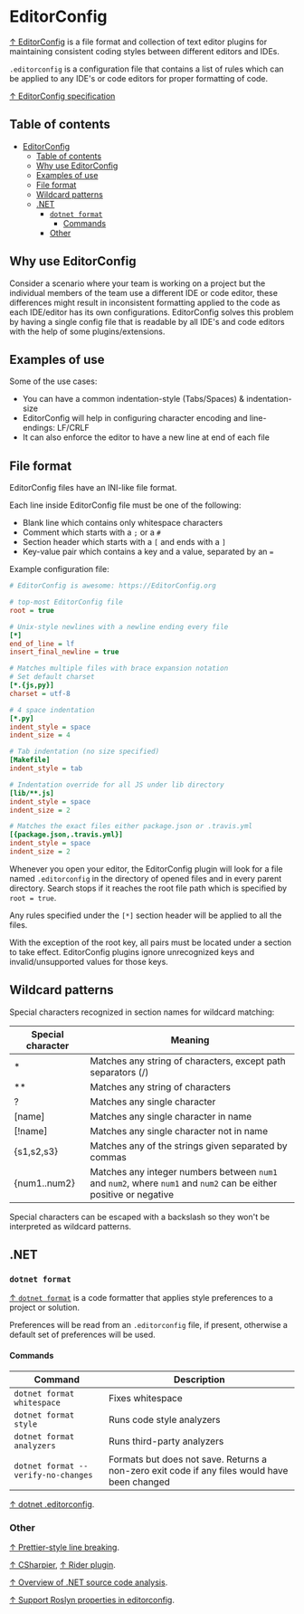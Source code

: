 # EditorConfig

[↑ EditorConfig](https://editorconfig.org) is a file format and collection of text editor plugins for maintaining consistent coding styles between different editors and IDEs.

`.editorconfig` is a configuration file that contains a list of rules which can be applied to any IDE's or code editors for proper formatting of code.

[↑ EditorConfig specification](https://editorconfig-specification.readthedocs.io/#supported-pairs)

## Table of contents

- [EditorConfig](#editorconfig)
  - [Table of contents](#table-of-contents)
  - [Why use EditorConfig](#why-use-editorconfig)
  - [Examples of use](#examples-of-use)
  - [File format](#file-format)
  - [Wildcard patterns](#wildcard-patterns)
  - [.NET](#net)
    - [`dotnet format`](#dotnet-format)
      - [Commands](#commands)
    - [Other](#other)

## Why use EditorConfig

Consider a scenario where your team is working on a project but the individual members of the team use a different IDE or code editor, these differences might result in inconsistent formatting applied to the code as each IDE/editor has its own configurations. EditorConfig solves this problem by having a single config file that is readable by all IDE's and code editors with the help of some plugins/extensions.

## Examples of use

Some of the use cases:

- You can have a common indentation-style (Tabs/Spaces) & indentation-size
- EditorConfig will help in configuring character encoding and line-endings: LF/CRLF
- It can also enforce the editor to have a new line at end of each file

## File format

EditorConfig files have an INI-like file format.

Each line inside EditorConfig file must be one of the following:

- Blank line which contains only whitespace characters
- Comment which starts with a `;` or a `#`
- Section header which starts with a `[` and ends with a `]`
- Key-value pair which contains a key and a value, separated by an `=`

Example configuration file:

```ini
# EditorConfig is awesome: https://EditorConfig.org

# top-most EditorConfig file
root = true

# Unix-style newlines with a newline ending every file
[*]
end_of_line = lf
insert_final_newline = true

# Matches multiple files with brace expansion notation
# Set default charset
[*.{js,py}]
charset = utf-8

# 4 space indentation
[*.py]
indent_style = space
indent_size = 4

# Tab indentation (no size specified)
[Makefile]
indent_style = tab

# Indentation override for all JS under lib directory
[lib/**.js]
indent_style = space
indent_size = 2

# Matches the exact files either package.json or .travis.yml
[{package.json,.travis.yml}]
indent_style = space
indent_size = 2
```

Whenever you open your editor, the EditorConfig plugin will look for a file named `.editorconfig` in the directory of opened files and in every parent directory. Search stops if it reaches the root file path which is specified by `root = true`.

Any rules specified under the `[*]` section header will be applied to all the files.

With the exception of the root key, all pairs must be located under a section to take effect. EditorConfig plugins ignore unrecognized keys and invalid/unsupported values for those keys.

## Wildcard patterns

Special characters recognized in section names for wildcard matching:

| Special character | Meaning                                                                                                           |
| ----------------- | ----------------------------------------------------------------------------------------------------------------- |
| \*                | Matches any string of characters, except path separators (/)                                                      |
| \*\*              | Matches any string of characters                                                                                  |
| ?                 | Matches any single character                                                                                      |
| [name]            | Matches any single character in name                                                                              |
| [!name]           | Matches any single character not in name                                                                          |
| {s1,s2,s3}        | Matches any of the strings given separated by commas                                                              |
| {num1..num2}      | Matches any integer numbers between `num1` and `num2`, where `num1` and `num2` can be either positive or negative |

Special characters can be escaped with a backslash so they won't be interpreted as wildcard patterns.

## .NET

### `dotnet format`

[↑ `dotnet format`](https://github.com/dotnet/format) is a code formatter that applies style preferences to a project or solution.

Preferences will be read from an `.editorconfig` file, if present, otherwise a default set of preferences will be used.

#### Commands

| Command                             | Description                                                                                  |
| ----------------------------------- | -------------------------------------------------------------------------------------------- |
| `dotnet format whitespace`          | Fixes whitespace                                                                             |
| `dotnet format style`               | Runs code style analyzers                                                                    |
| `dotnet format analyzers`           | Runs third-party analyzers                                                                   |
| `dotnet format --verify-no-changes` | Formats but does not save. Returns a non-zero exit code if any files would have been changed |

[↑ dotnet .editorconfig](https://github.com/dotnet/format/blob/main/.editorconfig).

### Other

[↑ Prettier-style line breaking](https://github.com/dotnet/format/issues/246).

[↑ CSharpier](https://csharpier.com), [↑ Rider plugin](https://plugins.jetbrains.com/plugin/18243-csharpier).

[↑ Overview of .NET source code analysis](https://learn.microsoft.com/en-us/dotnet/fundamentals/code-analysis/overview).

[↑ Support Roslyn properties in editorconfig](https://youtrack.jetbrains.com/issue/RIDER-51400/Support-roslyn-properties-in-editorconfig).
